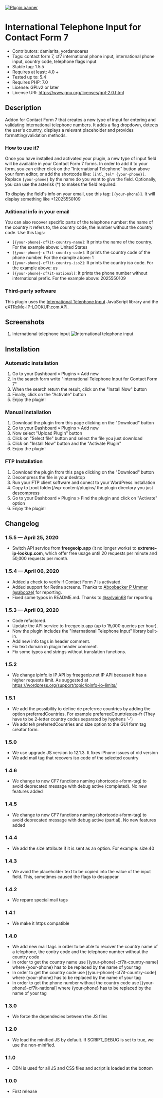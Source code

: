 <a href="#!"><img src="https://github.com/YordanSoares/international-telephone-input-for-contact-form-7/raw/master/assets/banner-1544x500.png" alt="Plugin banner" title="International Telephone Input for Contact Form 7"/></a>

# International Telephone Input for Contact Form 7
- Contributors: damiarita, yordansoares
- Tags: contact form 7, cf7 international phone input, international phone input, country code, telephone flags input
- Stable tag: 1.5.5
- Requires at least: 4.0 +
- Tested up to: 5.4
- Requires PHP: 7.0
- License: GPLv2 or later
- License URI: https://www.gnu.org/licenses/gpl-2.0.html

## Description

Addon for Contact Form 7 that creates a new type of input for entering and validating international telephone numbers. It adds a flag dropdown, detects the user's country, displays a relevant placeholder and provides formatting/validation methods.

### How to use it?

Once you have installed and activated your plugin, a new type of input field will be available in your Contact Form 7 forms. In order to add it to your form, you can either click on the "International Telephone" button above your form editor, or add the shortcode like: `[intl_tel* {your-phone}]`. Replace `{your-phone}` by the name do you want to give the field. Optionally, you can use the asterisk (*) to makes the field required.

To display the field's info on your email, use this tag: `[{your-phone}]`. It will display something like +12025550109

### Aditional info in your email

You can also recover specific parts of the telephone number: the name of the country it refers to, the country code, the number without the country code. Use this tags:

* `[{your-phone}-cf7it-country-name]`: It prints the name of the country. For the example above: United States
* `[{your-phone}-cf7it-country-code]`: It prints the country code of the phone number. For the example above: 1
* `[{your-phone}-cf7it-country-iso2]`: It prints the country iso code. For the example above: us
* `[{your-phone}-cf7it-national]`: It prints the phone number without international prefix. For the example above: 2025550109

### Third-party software

This plugin uses the [International Telephone Input](https://intl-tel-input.com/) JavaScript library and the [eXTReMe-IP-LOOKUP.com API](https://extreme-ip-lookup.com).

## Screenshots

1. International telephone input
![International telephone input](https://raw.githubusercontent.com/YordanSoares/international-telephone-input-for-contact-form-7/master/assets/screenshot-1.png)

## Installation

### Automatic installation
1. Go to your Dashboard » Plugins » Add new
2. In the search form write "International Telephone Input for Contact Form 7"
3. When the search return the result, click on the "Install Now" button
4. Finally, click on the "Activate" button
5. Enjoy the plugin!

### Manual Installation
1. Download the plugin from this page clicking on the "Download" button
2. Go to your Dashboard » Plugins » Add new
3. Now select "Upload Plugin" button
4. Click on "Select file" button and select the file you just download
5. Click on "Install Now" button and the "Activate Plugin"
6. Enjoy the plugin!

### FTP Installation
1. Download the plugin from this page clicking on the "Download" button
2. Decompress the file in your desktop
3. Run your FTP client software and conect to your WordPress installation
4. Copy to [root folder]/wp-content/plugins/ the plugin directory you just descompress
5. Go to your Dashboard » Plugins » Find the plugin and click on "Activate" option
6. Enjoy the plugin!

## Changelog

### 1.5.5 — April 25, 2020
* Switch API service from **freegeoip.app** (it no longer works) to **extreme-ip-lookup.com**, which offer free usage until 20 requests per minute and 50,000 requests per month.

### 1.5.4 — April 06, 2020
* Added a check to verify if Contact Form 7 is activated.
* Added support for Retina screens. Thanks to [Aboobacker P Ummer (@abooze)](https://wordpress.org/support/topic/suggestion-flags-not-loading-on-retina-screen/) for reporting.
* Fixed some typos in README.md. Thanks to [@sylvain68](https://wordpress.org/support/topic/slight-error-in-the-description-on-the-plugins-wordpress-page/) for reporting.

### 1.5.3 — April 03, 2020
* Code refactored.
* Update the API service to freegeoip.app (up to 15,000 queries per hour).
* Now the plugin includes the "International Telephone Input" library built-in.
* Add new info tags in header comment.
* Fix text domain in plugin header comment.
* Fix some typos and strings without translation functions.

### 1.5.2
* We change ipinfo.io IP API by freegeoip.net IP API because it has a higher requests limit. As suggested at https://wordpress.org/support/topic/ipinfo-io-limits/

### 1.5.1
* We add the possibility to define de preferrec countries by adding the option preferredCountries. For example preferredCountries:es-fr (They have to be 2-letter country codes separated by hyphens '-')
* We add teh preferredCountries and size option to the GUI form tag creator form.

### 1.5.0
* We use upgrade JS version to 12.1.3. It fixes iPhone issues of old version
* We add mail tag that recovers iso code of the selected country

### 1.4.6
* We change to new CF7 functions naming (shortcode->form-tag) to avoid deprecated message with debug active (completed). No new features added

### 1.4.5
* We change to new CF7 functions naming (shortcode->form-tag) to avoid deprecated message with debug active (partial). No new features added

### 1.4.4
* We add the size attribute if it is sent as an option. For example: size:40

### 1.4.3
* We avoid the placeholder text to be copied into the value of the input field. This, sometimes caused the flags to desappear

### 1.4.2
* We repare special mail tags

### 1.4.1
* We make it https compatible

### 1.4.0
* We add new mail tags in order to be able to recover the country name of a telephone, the contry code and the telephone number without the country code
* In order to get the country name use [{your-phone}-cf7it-country-name] where {your-phone} has to be replaced by the name of your tag
* In order to get the country code use [{your-phone}-cf7it-country-code] where {your-phone} has to be replaced by the name of your tag
* In order to get the phone number without the country code use [{your-phone}-cf7it-national] where {your-phone} has to be replaced by the name of your tag

### 1.3.0
* We force the dependecies between the JS files

### 1.2.0
* We load the minified JS by default. If SCRIPT_DEBUG is set to true, we use the non-minified.

### 1.1.0

* CDN is used for all JS and CSS files and script is loaded at the bottom

### 1.0.0
* First release
